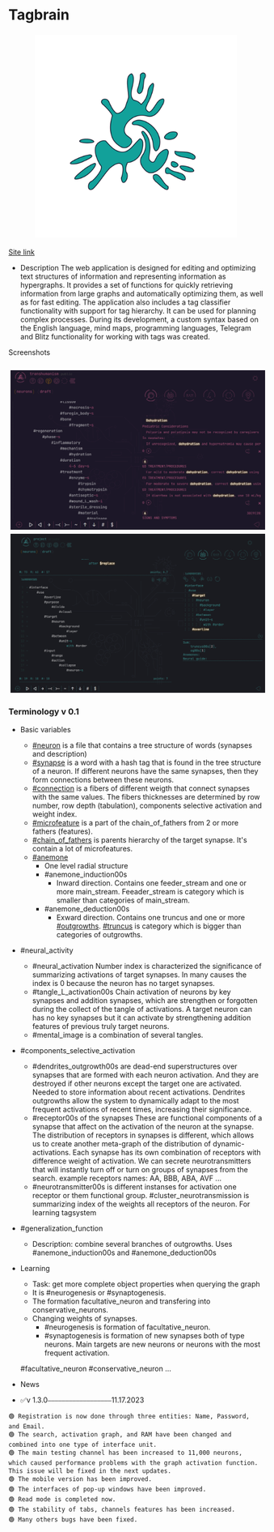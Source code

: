 # Tagbrain
<style>
.class_synapse{
    font-color:yellow;
}

</style>
<h3 align="center">
    <img alt="Logo" src="https://github.com/Tagbrain/Tagbrain/blob/main/Tagbrain_logo.png" width="400"/>
</h3>

<a href="https://tagbrain.org/project/">Site link</a>

+ Description
    The web application is designed for editing and optimizing text structures of information and representing information as hypergraphs. It provides a set of functions for quickly retrieving information from large graphs and automatically optimizing them, as well as for fast editing. The application also includes a tag classifier functionality with support for tag hierarchy. It can be used for planning complex processes. During its development, a custom syntax based on the English language, mind maps, programming languages, Telegram and Blitz functionality for working with tags was created.

Screenshots
<h3 style="display:grid;grid-template: 1fr/repeat(auto-fit,minmax(300px,1fr));">
    <img alt="transhumanism1" style="grid-column: 1/2; padding: 4px;" src="https://github.com/Tagbrain/Tagbrain/blob/main/tagbrain_L_img1.png"/>
    <img alt="transhumanism1" style="padding: 4px;" src="https://github.com/Tagbrain/Tagbrain/blob/main/tagbrain_L_img2.png"/>
</h3> 

### Terminology v 0.1

+ Basic variables 
    + <a href="">#neuron</a> is a file that contains a tree structure of words (synapses and description)
    + <a href="">#synapse</a> is a word with a hash tag that is found in the tree structure of a neuron. If different neurons have the same synapses, then they form connections between these neurons.
    + <a href="">#connection</a> is a fibers of different weigth that connect synapses with the same values. The fibers thicknesses are determined by row number, row depth (tabulation), components selective activation and weight index.
    + <a href="">#microfeature</a> is a part of the chain_of_fathers from 2 or more fathers (features).
    + <a href="">#chain_of_fathers</a> is parents hierarchy of the target synapse. It's contain a lot of microfeatures.
    + <a href="">#anemone</a>
        + One level radial structure
        + #anemone_induction00s
            + Inward direction. Contains one feeder_stream and one or more main_stream. Feeader_stream is category which is smaller than categories of main_stream.
        + #anemone_deduction00s
            + Exward direction. Contains one truncus and one or more <a href="">#outgrowths</a>. <a href="">#truncus</a> is category which is bigger than categories of outgrowths.
+ #neural_activity
    + #neural_activation
        Number index is characterized the significance of summarizing activations of target synapses. In many causes the index is 0 because the neuron has no target synapses.
    + #tangle_L_activation00s
        Chain activation of neurons by key synapses and addition synapses, which are strengthen or forgotten during the collect of the tangle of activations. 
        A target neuron can has no key synapses but it can activate by strengthening addition features of previous truly target neurons.
    + #mental_image is a combination of several tangles.

+ #components_selective_activation
    + #dendrites_outgrowth00s are dead-end superstructures over synapses that are formed with each neuron activation. 
        And they are destroyed if other neurons except the target one are activated. 
        Needed to store information about recent activations. 
        Dendrites outgrowths allow the system to dynamically adapt to the most frequent activations of recent times, increasing their significance.
    + #receptor00s of the synapses
        These are functional components of a synapse that affect on the activation of the neuron at the synapse.
        The distribution of receptors in synapses is different, which allows us to create another meta-graph of the distribution of dynamic-activations.
        Each synapse has its own combination of receptors with difference weight of activation.
        We can secrete neurotransmitters that will instantly turn off or turn on groups of synapses from the search.
            example receptors names: AA, BBB, ABA, AVF ... 
    + #neurotransmitter00s is different instanses for activation one receptor or them functional group. 
        #cluster_neurotransmission is summarizing index of the weights all receptors of the neuron. For learning tagsystem
    
+ #generalization_function
    + Description: combine several branches of outgrowths. Uses #anemone_induction00s and #anemone_deduction00s


+ Learning
    + Task: get more complete object properties when querying the graph
    + It is #neurogenesis or #synaptogenesis. 
    + The formation facultative_neuron and transfering into conservative_neurons. 
    + Changing weights of synapses.
        + #neurogenesis is formation of facultative_neuron.
        + #synaptogenesis is formation of new synapses both of type neurons. Main targets are new neurons or neurons with the most frequent activation.


    #facultative_neuron
    #сonservative_neuron
    ...

+ News
 + ✅v 1.3.0⎯⎯⎯⎯⎯⎯⎯⎯⎯⎯⎯⎯⎯⎯⎯⎯⎯⎯11.17.2023
```
🟢 Registration is now done through three entities: Name, Password, and Email.
🟢 The search, activation graph, and RAM have been changed and combined into one type of interface unit.
🟢 The main testing channel has been increased to 11,000 neurons, which caused performance problems with the graph activation function. This issue will be fixed in the next updates.
🟢 The mobile version has been improved.
🟢 The interfaces of pop-up windows have been improved.
🟢 Read mode is completed now.
🟢 The stability of tabs, channels features has been increased.
🟢 Many others bugs have been fixed.
```


